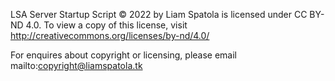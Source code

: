LSA Server Startup Script © 2022 by Liam Spatola is licensed under CC BY-ND 4.0. To view a copy of this license, visit http://creativecommons.org/licenses/by-nd/4.0/

For enquires about copyright or licensing, please email mailto:copyright@liamspatola.tk
